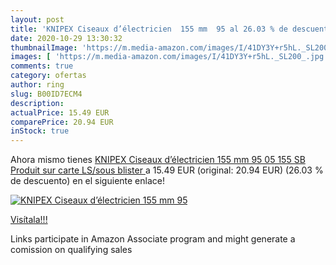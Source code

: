 ```yaml
---
layout: post
title: 'KNIPEX Ciseaux d’électricien  155 mm  95 al 26.03 % de descuento'
date: 2020-10-29 13:30:32
thumbnailImage: 'https://m.media-amazon.com/images/I/41DY3Y+r5hL._SL200_.jpg'
images: [ 'https://m.media-amazon.com/images/I/41DY3Y+r5hL._SL200_.jpg' ]
comments: true
category: ofertas
author: ring
slug: B00ID7ECM4
description:
actualPrice: 15.49 EUR
comparePrice: 20.94 EUR
inStock: true
---
```


Ahora mismo tienes [KNIPEX Ciseaux d’électricien  155 mm  95 05 155 SB  Produit sur carte LS/sous blister ](https://www.amazon.fr/dp/B00ID7ECM4/?tag=tolees0d-21) a 15.49 EUR (original: 20.94 EUR) (26.03 %  de descuento) en el siguiente enlace!

[![KNIPEX Ciseaux d’électricien  155 mm  95](https://m.media-amazon.com/images/I/41DY3Y+r5hL._SL200_.jpg)](https://www.amazon.fr/dp/B00ID7ECM4/?tag=tolees0d-21)

[Visítala!!!](https://www.amazon.fr/dp/B00ID7ECM4/?tag=tolees0d-21)

Links participate in Amazon Associate program and might generate a comission on qualifying sales
